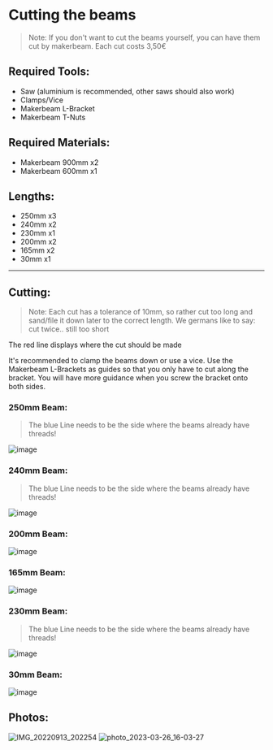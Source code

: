 # Cutting the beams

>Note: If you don't want to cut the beams yourself, you can have them cut by makerbeam. Each cut costs 3,50€

## Required Tools:
- Saw (aluminium is recommended, other saws should also work)
- Clamps/Vice
- Makerbeam L-Bracket
- Makerbeam T-Nuts

## Required Materials:
- Makerbeam 900mm x2
- Makerbeam 600mm x1

## Lengths:
- 250mm x3
- 240mm x2
- 230mm x1
- 200mm x2
- 165mm x2
- 30mm x1

---

## Cutting:
>Note: Each cut has a tolerance of 10mm, so rather cut too long and sand/file it down later to the correct length. We germans like to say: cut twice.. still too short

The red line displays where the cut should be made

It's recommended to clamp the beams down or use a vice.
Use the Makerbeam L-Brackets as guides so that you only have to cut along the bracket. You will have more guidance when you screw the bracket onto both sides.

### 250mm Beam:
>The blue Line needs to be the side where the beams already have threads!

![image](https://user-images.githubusercontent.com/35639879/227737606-d9dea101-44ca-4d2a-9a01-76bbb2c11fda.png)

### 240mm Beam:
>The blue Line needs to be the side where the beams already have threads!

![image](https://user-images.githubusercontent.com/35639879/227737315-98acbf11-8308-43b4-9ab4-94228fac536a.png)

### 200mm Beam:

![image](https://user-images.githubusercontent.com/35639879/227737320-15d37ae6-6949-472d-9357-a62fbbbba1c7.png)

### 165mm Beam:

![image](https://user-images.githubusercontent.com/35639879/227737329-547f84f2-1199-4c91-b75e-0e3f1f6cb201.png)

### 230mm Beam:
>The blue Line needs to be the side where the beams already have threads!

![image](https://user-images.githubusercontent.com/35639879/227737341-e557c5da-5685-4d42-9087-d7ff83361301.png)

### 30mm Beam:

![image](https://user-images.githubusercontent.com/35639879/227737350-acfd15d9-7693-4aee-a3b6-636e4ea5d1c0.png)

## Photos:
![IMG_20220913_202254](https://user-images.githubusercontent.com/35639879/227737888-9dea04ea-6cc5-4a98-b6cb-d24dba62af21.jpg)
![photo_2023-03-26_16-03-27](https://user-images.githubusercontent.com/35639879/227781069-a8b43721-4126-4d0c-b6d9-0373e316d6b6.jpg)

